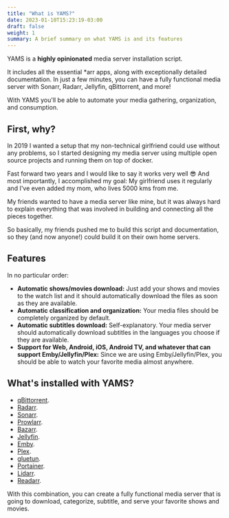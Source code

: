 ```yaml
---
title: "What is YAMS?"
date: 2023-01-10T15:23:19-03:00
draft: false
weight: 1
summary: A brief summary on what YAMS is and its features
---
```


YAMS is a **highly opinionated** media server installation script.

It includes all the essential *arr apps, along with exceptionally detailed documentation. In just a few minutes, you can have a fully functional media server with Sonarr, Radarr, Jellyfin, qBittorrent, and more! 

With YAMS you'll be able to automate your media gathering, organization, and consumption.

## First, why?

In 2019 I wanted a setup that my non-technical girlfriend could use without any problems, so I started designing my media server using multiple open source projects and running them on top of docker.

Fast forward two years and I would like to say it works very well 😎 And most importantly, I accomplished my goal: My girlfriend uses it regularly and I've even added my mom, who lives 5000 kms from me.

My friends wanted to have a media server like mine, but it was always hard to explain everything that was involved in building and connecting all the pieces together.

So basically, my friends pushed me to build this script and documentation, so they (and now anyone!) could build it on their own home servers.

## Features

In no particular order:

- **Automatic shows/movies download:** Just add your shows and movies to the watch list and it should automatically download the files as soon as they are available.
- **Automatic classification and organization:** Your media files should be completely organized by default.
- **Automatic subtitles download:** Self-explanatory. Your media server should automatically download subtitles in the languages you choose if they are available.
- **Support for Web, Android, iOS, Android TV, and whatever that can support Emby/Jellyfin/Plex:** Since we are using Emby/Jellyfin/Plex, you should be able to watch your favorite media almost anywhere.


## What's installed with YAMS?

- [qBittorrent](https://www.qbittorrent.org/).
- [Radarr](https://radarr.video/).
- [Sonarr](https://sonarr.tv/).
- [Prowlarr](https://github.com/Prowlarr/Prowlarr).
- [Bazarr](https://www.bazarr.media/).
- [Jellyfin](https://jellyfin.org/).
- [Emby](https://emby.media/).
- [Plex](https://www.plex.tv/).
- [gluetun](https://github.com/qdm12/gluetun).
- [Portainer](https://www.portainer.io/).
- [Lidarr](https://lidarr.audio/).
- [Readarr](https://readarr.com/).

With this combination, you can create a fully functional media server that is going to download, categorize, subtitle, and serve your favorite shows and movies.

